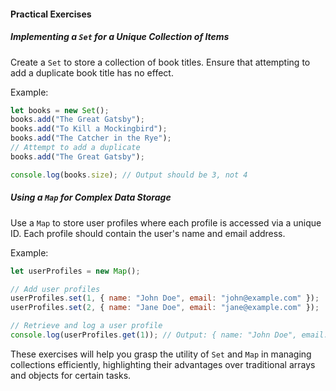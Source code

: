 #### Practical Exercises

##### Implementing a `Set` for a Unique Collection of Items
Create a `Set` to store a collection of book titles. Ensure that attempting to add a duplicate book title has no effect.

Example:
```javascript
let books = new Set();
books.add("The Great Gatsby");
books.add("To Kill a Mockingbird");
books.add("The Catcher in the Rye");
// Attempt to add a duplicate
books.add("The Great Gatsby");

console.log(books.size); // Output should be 3, not 4
```

##### Using a `Map` for Complex Data Storage
Use a `Map` to store user profiles where each profile is accessed via a unique ID. Each profile should contain the user's name and email address.

Example:
```javascript
let userProfiles = new Map();

// Add user profiles
userProfiles.set(1, { name: "John Doe", email: "john@example.com" });
userProfiles.set(2, { name: "Jane Doe", email: "jane@example.com" });

// Retrieve and log a user profile
console.log(userProfiles.get(1)); // Output: { name: "John Doe", email: "john@example.com" }
```

These exercises will help you grasp the utility of `Set` and `Map` in managing collections efficiently, highlighting their advantages over traditional arrays and objects for certain tasks.